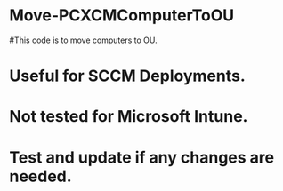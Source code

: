 ﻿# Move-PCXCMComputerToOU
#This code is to move computers to OU.
# Useful for SCCM Deployments.
# Not tested for Microsoft Intune.
# Test and update if any changes are needed.
